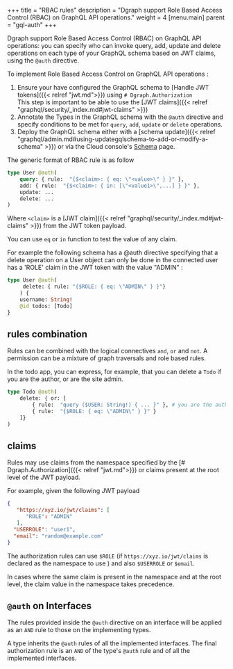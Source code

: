 +++
title = "RBAC rules"
description = "Dgraph support Role Based Access Control (RBAC) on GraphQL API operations."
weight = 4
[menu.main]
    parent = "gql-auth"
+++

Dgraph support Role Based Access Control (RBAC) on GraphQL API operations: you can specify who can invoke query, add, update and delete operations on each type of your GraphQL schema based on JWT claims, using the ``@auth`` directive.


To implement Role Based Access Control on GraphQL API operations  :
1. Ensure your have configured the GraphQL schema to [Handle JWT tokens]({{< relref "jwt.md">}}) using ``# Dgraph.Authorization``   
  This step is important to be able to use the [JWT claims]({{< relref "graphql/security/_index.md#jwt-claims" >}})
2. Annotate the Types in the GraphQL schema with the `@auth` directive and specify conditions to be met for `query`, `add`, `update` or `delete` operations.
3. Deploy the GraphQL schema either with a [schema update]({{< relref "graphql/admin.md#using-updategqlschema-to-add-or-modify-a-schema" >}}) or via the Cloud console's [Schema](https://cloud.dgraph.io/_/schema) page.



The generic format of RBAC rule is as follow
```graphql
type User @auth(
    query: { rule:  "{$<claim>: { eq: \"<value>\" } }" },
    add: { rule:  "{$<claim>: { in: [\"<value1>\",...] } }" },
    update: ...
    delete: ...
)
```

Where `<claim>` is a [JWT claim]({{< relref "graphql/security/_index.md#jwt-claims" >}}) from the JWT token payload.

You can use ``eq`` or ``in`` function to test the value of any claim.


For example the following schema has a @auth directive specifying that a delete operation on a User object can only be done in the connected user has a 'ROLE' claim in the JWT token with the value "ADMIN" :
```graphql
type User @auth( 
     delete: { rule: "{$ROLE: { eq: \"ADMIN\" } }"} 
    ) { 
    username: String! 
    @id todos: [Todo] 
}
```

## rules combination

Rules can be combined with the logical connectives ``and``, ``or`` and ``not``.
A permission can be a mixture of graph traversals and role based rules.

In the todo app, you can express, for example, that you can delete a `Todo` if you are the author, or are the site admin.

```graphql
type Todo @auth(
    delete: { or: [ 
        { rule:  "query ($USER: String!) { ... }" }, # you are the author graph query
        { rule:  "{$ROLE: { eq: \"ADMIN\" } }" }
    ]}
)
```


## claims

Rules may use claims from the namespace specified by the [# Dgraph.Authorization]({{< relref "jwt.md">}}) or claims present at the root level of the JWT payload.

For example, given the following JWT payload

```json
{
   "https://xyz.io/jwt/claims": [
      "ROLE": "ADMIN"
   ],
  "USERROLE": "user1",
  "email": "random@example.com"
}
```

The authorization rules can use ``$ROLE`` (if `https://xyz.io/jwt/claims` is declared as the namespace to use ) and also ``$USERROLE`` or ``$email``.

In cases where the same claim is present in the namespace and at the root level, the claim value in the namespace takes precedence.

## `@auth` on Interfaces

The rules provided inside the `@auth` directive on an interface will be applied as an `AND` rule to those on the implementing types.

A type inherits the `@auth` rules of all the implemented interfaces. The final authorization rule is an `AND` of the type's `@auth` rule and of all the implemented interfaces.



